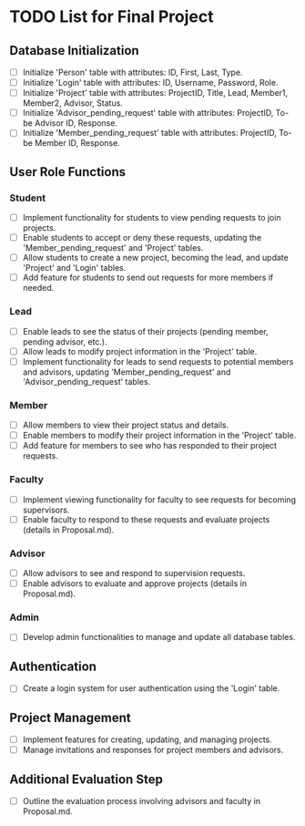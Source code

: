 
# TODO List for Final Project

## Database Initialization
- [ ] Initialize 'Person' table with attributes: ID, First, Last, Type.
- [ ] Initialize 'Login' table with attributes: ID, Username, Password, Role.
- [ ] Initialize 'Project' table with attributes: ProjectID, Title, Lead, Member1, Member2, Advisor, Status.
- [ ] Initialize 'Advisor_pending_request' table with attributes: ProjectID, To-be Advisor ID, Response.
- [ ] Initialize 'Member_pending_request' table with attributes: ProjectID, To-be Member ID, Response.

## User Role Functions
### Student
- [ ] Implement functionality for students to view pending requests to join projects.
- [ ] Enable students to accept or deny these requests, updating the 'Member_pending_request' and 'Project' tables.
- [ ] Allow students to create a new project, becoming the lead, and update 'Project' and 'Login' tables.
- [ ] Add feature for students to send out requests for more members if needed.

### Lead
- [ ] Enable leads to see the status of their projects (pending member, pending advisor, etc.).
- [ ] Allow leads to modify project information in the 'Project' table.
- [ ] Implement functionality for leads to send requests to potential members and advisors, updating 'Member_pending_request' and 'Advisor_pending_request' tables.

### Member
- [ ] Allow members to view their project status and details.
- [ ] Enable members to modify their project information in the 'Project' table.
- [ ] Add feature for members to see who has responded to their project requests.

### Faculty
- [ ] Implement viewing functionality for faculty to see requests for becoming supervisors.
- [ ] Enable faculty to respond to these requests and evaluate projects (details in Proposal.md).

### Advisor
- [ ] Allow advisors to see and respond to supervision requests.
- [ ] Enable advisors to evaluate and approve projects (details in Proposal.md).

### Admin
- [ ] Develop admin functionalities to manage and update all database tables.

## Authentication
- [ ] Create a login system for user authentication using the 'Login' table.

## Project Management
- [ ] Implement features for creating, updating, and managing projects.
- [ ] Manage invitations and responses for project members and advisors.

## Additional Evaluation Step
- [ ] Outline the evaluation process involving advisors and faculty in Proposal.md.
